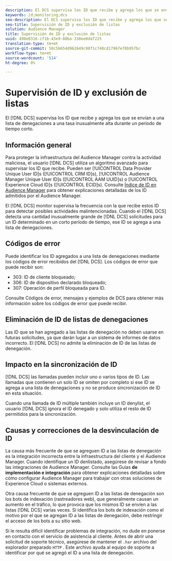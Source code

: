 ```yaml
---
description: El DCS supervisa los ID que recibe y agrega los que se envían a una lista de denegaciones a una velocidad inusualmente alta durante un corto período de tiempo.
keywords: id;monitoring;dcs
seo-description: El DCS supervisa los ID que recibe y agrega los que se envían a una lista de denegaciones a una velocidad inusualmente alta durante un corto período de tiempo.
seo-title: Supervisión de ID y exclusión de listas
solution: Audience Manager
title: Supervisión de ID y exclusión de listas
uuid: 498e0316-cf1b-43e9-88ba-338ee0daf225
translation-type: tm+mt
source-git-commit: 50c5b654d962649c98f1c740cd17967e70b957bc
workflow-type: tm+mt
source-wordcount: '514'
ht-degree: 0%

---
```



# Supervisión de ID y exclusión de listas

El [!DNL DCS] supervisa los ID que recibe y agrega los que se envían a una lista de denegaciones a una tasa inusualmente alta durante un período de tiempo corto.

## Información general

Para proteger la infraestructura del Audience Manager contra la actividad maliciosa, el usuario [!DNL DCS] utiliza un algoritmo avanzado para supervisar los ID que recibe. Pueden ser [!UICONTROL Data Provider Unique User ID]s ([!UICONTROL CRM ID]s), [!UICONTROL Audience Manager Unique User ID]s ([!UICONTROL AAM UUID]s) o [!UICONTROL Experience Cloud ID]s ([!UICONTROL ECID]s). Consulte [Índice de ID en Audience Manager](../../../reference/ids-in-aam.md) para obtener explicaciones detalladas de los ID admitidos por el Audience Manager.

El [!DNL DCS] monitor supervisa la frecuencia con la que recibe estos ID para detectar posibles actividades malintencionadas. Cuando el [!DNL DCS] detecta una cantidad inusualmente grande de [!DNL DCS] solicitudes para un ID determinado en un corto período de tiempo, ese ID se agrega a una lista de denegaciones.

## Códigos de error

Puede identificar los ID agregados a una lista de denegaciones mediante los códigos de error recibidos del [!DNL DCS]. Los códigos de error que puede recibir son:

* 303: ID de cliente bloqueado;
* 306: ID de dispositivo declarado bloqueado;
* 307: Operación de perfil bloqueada para ID.

Consulte Códigos de error, mensajes y ejemplos [](dcs-error-codes.md) de DCS para obtener más información sobre los códigos de error que puede recibir.

## Eliminación de ID de listas de denegaciones

Las ID que se han agregado a las listas de denegación no deben usarse en futuras solicitudes, ya que darán lugar a un sistema de informes de datos incorrecto. El [!DNL DCS] no admite la eliminación de ID de las listas de denegación.

## Impacto en la sincronización de ID

[!DNL DCS] las llamadas pueden incluir uno o varios tipos de ID. Las llamadas que contienen un solo ID se omiten por completo si ese ID se agrega a una lista de denegaciones y no se produce sincronización de ID en esta situación.

Cuando una llamada de ID múltiple también incluye un ID denylist, el usuario [!DNL DCS] ignora el ID denegado y solo utiliza el resto de ID permitidos para la sincronización.

## Causas y correcciones de la desvinculación de ID

La causa más frecuente de que se agreguen ID a las listas de denegación es la integración incorrecta entre la infraestructura del cliente y el Audience Manager. Cuando identifique un ID denlistado, asegúrese de revisar a fondo las integraciones de Audience Manager. Consulte las Guías **de implementación e integración** para obtener explicaciones detalladas sobre cómo configurar Audience Manager para trabajar con otras soluciones de Experience Cloud o sistemas externos.

Otra causa frecuente de que se agreguen ID a las listas de denegación son los bots de indexación (rastreadores web), que generalmente causan un aumento en el tráfico, lo que provoca que los mismos ID se envíen a las listas [!DNL DCS] varias veces. Si identifica los bots de indexación como el motivo por el que se agregan ID a las listas de denegación, debe restringir el acceso de los bots a su sitio web.

Si le resulta difícil identificar problemas de integración, no dude en ponerse en contacto con el servicio de asistencia al cliente. Antes de abrir una solicitud de soporte técnico, asegúrese de mantener el `.har` archivo del explorador preparado `HTTP` . Este archivo ayuda al equipo de soporte a identificar por qué se agregó el ID a una lista de denegación.